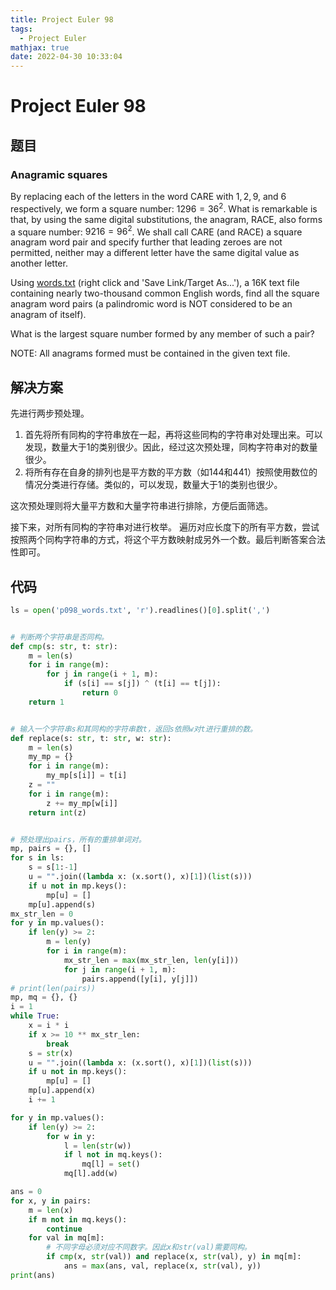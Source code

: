 ```yaml
---
title: Project Euler 98
tags:
  - Project Euler
mathjax: true
date: 2022-04-30 10:33:04
---
```


<escape><!-- more --></escape>

# Project Euler 98

## 题目

### Anagramic squares

By replacing each of the letters in the word CARE with $1, 2, 9$, and $6$ respectively, we form a square number: $1296 = 36 ^2$. What is remarkable is that, by using the same digital substitutions, the anagram, RACE, also forms a square number: $9216 = 96 ^2$. We shall call CARE (and RACE) a square anagram word pair and specify further that leading zeroes are not permitted, neither may a different letter have the same digital value as another letter.

Using [words.txt](../resources/p098_words.txt) (right click and 'Save Link/Target As...'), a 16K text file containing nearly two-thousand common English words, find all the square anagram word pairs (a palindromic word is NOT considered to be an anagram of itself).

What is the largest square number formed by any member of such a pair?

NOTE: All anagrams formed must be contained in the given text file.

## 解决方案

先进行两步预处理。

1. 首先将所有同构的字符串放在一起，再将这些同构的字符串对处理出来。可以发现，数量大于$1$的类别很少。因此，经过这次预处理，同构字符串对的数量很少。
2. 将所有存在自身的排列也是平方数的平方数（如$144$和$441$）按照使用数位的情况分类进行存储。类似的，可以发现，数量大于$1$的类别也很少。

这次预处理则将大量平方数和大量字符串进行排除，方便后面筛选。

接下来，对所有同构的字符串对进行枚举。
遍历对应长度下的所有平方数，尝试按照两个同构字符串的方式，将这个平方数映射成另外一个数。最后判断答案合法性即可。

## 代码

```py
ls = open('p098_words.txt', 'r').readlines()[0].split(',')


# 判断两个字符串是否同构。
def cmp(s: str, t: str):
    m = len(s)
    for i in range(m):
        for j in range(i + 1, m):
            if (s[i] == s[j]) ^ (t[i] == t[j]):
                return 0
    return 1


# 输入一个字符串s和其同构的字符串数t，返回s依照w对t进行重排的数。
def replace(s: str, t: str, w: str):
    m = len(s)
    my_mp = {}
    for i in range(m):
        my_mp[s[i]] = t[i]
    z = ""
    for i in range(m):
        z += my_mp[w[i]]
    return int(z)


# 预处理出pairs，所有的重排单词对。
mp, pairs = {}, []
for s in ls:
    s = s[1:-1]
    u = "".join((lambda x: (x.sort(), x)[1])(list(s)))
    if u not in mp.keys():
        mp[u] = []
    mp[u].append(s)
mx_str_len = 0
for y in mp.values():
    if len(y) >= 2:
        m = len(y)
        for i in range(m):
            mx_str_len = max(mx_str_len, len(y[i]))
            for j in range(i + 1, m):
                pairs.append([y[i], y[j]])
# print(len(pairs))
mp, mq = {}, {}
i = 1
while True:
    x = i * i
    if x >= 10 ** mx_str_len:
        break
    s = str(x)
    u = "".join((lambda x: (x.sort(), x)[1])(list(s)))
    if u not in mp.keys():
        mp[u] = []
    mp[u].append(x)
    i += 1

for y in mp.values():
    if len(y) >= 2:
        for w in y:
            l = len(str(w))
            if l not in mq.keys():
                mq[l] = set()
            mq[l].add(w)

ans = 0
for x, y in pairs:
    m = len(x)
    if m not in mq.keys():
        continue
    for val in mq[m]:
        # 不同字母必须对应不同数字。因此x和str(val)需要同构。
        if cmp(x, str(val)) and replace(x, str(val), y) in mq[m]:
            ans = max(ans, val, replace(x, str(val), y))
print(ans)
```
